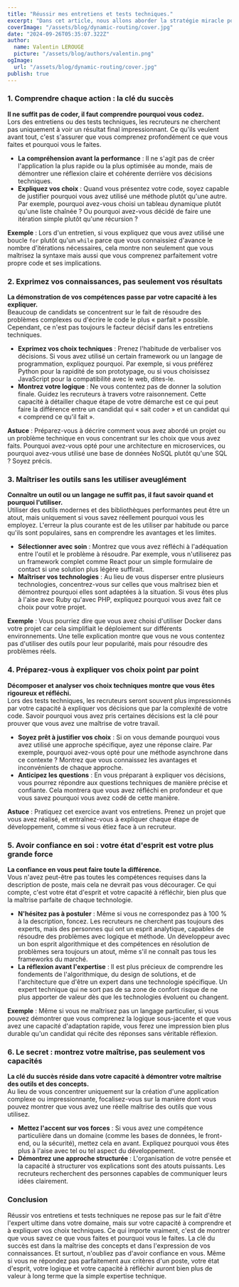 ```yaml
---
title: "Réussir mes entretiens et tests techniques."
excerpt: "Dans cet article, nous allons aborder la stratégie miracle pour que vous ayez toutes les clés afin de réussir tout vos prochains entretiens."
coverImage: "/assets/blog/dynamic-routing/cover.jpg"
date: "2024-09-26T05:35:07.322Z"
author:
  name: Valentin LEROUGE
  picture: "/assets/blog/authors/valentin.png"
ogImage:
  url: "/assets/blog/dynamic-routing/cover.jpg"
publish: true
---
```


### 1\. Comprendre chaque action : la clé du succès

**Il ne suffit pas de coder, il faut comprendre pourquoi vous codez.**\
Lors des entretiens ou des tests techniques, les recruteurs ne cherchent pas uniquement à voir un résultat final impressionnant. Ce qu'ils veulent avant tout, c'est s'assurer que vous comprenez profondément ce que vous faites et pourquoi vous le faites.

- **La compréhension avant la performance** : Il ne s'agit pas de créer l'application la plus rapide ou la plus optimisée au monde, mais de démontrer une réflexion claire et cohérente derrière vos décisions techniques.
- **Expliquez vos choix** : Quand vous présentez votre code, soyez capable de justifier pourquoi vous avez utilisé une méthode plutôt qu'une autre. Par exemple, pourquoi avez-vous choisi un tableau dynamique plutôt qu'une liste chaînée ? Ou pourquoi avez-vous décidé de faire une itération simple plutôt qu'une récursion ?

**Exemple** : Lors d'un entretien, si vous expliquez que vous avez utilisé une boucle `for` plutôt qu'un `while` parce que vous connaissiez d'avance le nombre d'itérations nécessaires, cela montre non seulement que vous maîtrisez la syntaxe mais aussi que vous comprenez parfaitement votre propre code et ses implications.

### 2\. Exprimez vos connaissances, pas seulement vos résultats

**La démonstration de vos compétences passe par votre capacité à les expliquer.**\
Beaucoup de candidats se concentrent sur le fait de résoudre des problèmes complexes ou d'écrire le code le plus « parfait » possible. Cependant, ce n'est pas toujours le facteur décisif dans les entretiens techniques.

- **Exprimez vos choix techniques** : Prenez l'habitude de verbaliser vos décisions. Si vous avez utilisé un certain framework ou un langage de programmation, expliquez pourquoi. Par exemple, si vous préférez Python pour la rapidité de son prototypage, ou si vous choisissez JavaScript pour la compatibilité avec le web, dites-le.
- **Montrez votre logique** : Ne vous contentez pas de donner la solution finale. Guidez les recruteurs à travers votre raisonnement. Cette capacité à détailler chaque étape de votre démarche est ce qui peut faire la différence entre un candidat qui « sait coder » et un candidat qui « comprend ce qu'il fait ».

**Astuce** : Préparez-vous à décrire comment vous avez abordé un projet ou un problème technique en vous concentrant sur les choix que vous avez faits. Pourquoi avez-vous opté pour une architecture en microservices, ou pourquoi avez-vous utilisé une base de données NoSQL plutôt qu'une SQL ? Soyez précis.

### 3\. Maîtriser les outils sans les utiliser aveuglément

**Connaître un outil ou un langage ne suffit pas, il faut savoir quand et pourquoi l'utiliser.**\
Utiliser des outils modernes et des bibliothèques performantes peut être un atout, mais uniquement si vous savez réellement pourquoi vous les employez. L'erreur la plus courante est de les utiliser par habitude ou parce qu'ils sont populaires, sans en comprendre les avantages et les limites.

- **Sélectionner avec soin** : Montrez que vous avez réfléchi à l'adéquation entre l'outil et le problème à résoudre. Par exemple, vous n'utiliserez pas un framework complet comme React pour un simple formulaire de contact si une solution plus légère suffirait.
- **Maîtriser vos technologies** : Au lieu de vous disperser entre plusieurs technologies, concentrez-vous sur celles que vous maîtrisez bien et démontrez pourquoi elles sont adaptées à la situation. Si vous êtes plus à l'aise avec Ruby qu'avec PHP, expliquez pourquoi vous avez fait ce choix pour votre projet.

**Exemple** : Vous pourriez dire que vous avez choisi d'utiliser Docker dans votre projet car cela simplifiait le déploiement sur différents environnements. Une telle explication montre que vous ne vous contentez pas d'utiliser des outils pour leur popularité, mais pour résoudre des problèmes réels.

### 4\. Préparez-vous à expliquer vos choix point par point

**Décomposer et analyser vos choix techniques montre que vous êtes rigoureux et réfléchi.**\
Lors des tests techniques, les recruteurs seront souvent plus impressionnés par votre capacité à expliquer vos décisions que par la complexité de votre code. Savoir pourquoi vous avez pris certaines décisions est la clé pour prouver que vous avez une maîtrise de votre travail.

- **Soyez prêt à justifier vos choix** : Si on vous demande pourquoi vous avez utilisé une approche spécifique, ayez une réponse claire. Par exemple, pourquoi avez-vous opté pour une méthode asynchrone dans ce contexte ? Montrez que vous connaissez les avantages et inconvénients de chaque approche.
- **Anticipez les questions** : En vous préparant à expliquer vos décisions, vous pourrez répondre aux questions techniques de manière précise et confiante. Cela montrera que vous avez réfléchi en profondeur et que vous savez pourquoi vous avez codé de cette manière.

**Astuce** : Pratiquez cet exercice avant vos entretiens. Prenez un projet que vous avez réalisé, et entraînez-vous à expliquer chaque étape de développement, comme si vous étiez face à un recruteur.

### 5\. Avoir confiance en soi : votre état d'esprit est votre plus grande force

**La confiance en vous peut faire toute la différence.**\
Vous n'avez peut-être pas toutes les compétences requises dans la description de poste, mais cela ne devrait pas vous décourager. Ce qui compte, c'est votre état d'esprit et votre capacité à réfléchir, bien plus que la maîtrise parfaite de chaque technologie.

- **N'hésitez pas à postuler** : Même si vous ne correspondez pas à 100 % à la description, foncez. Les recruteurs ne cherchent pas toujours des experts, mais des personnes qui ont un esprit analytique, capables de résoudre des problèmes avec logique et méthode. Un développeur avec un bon esprit algorithmique et des compétences en résolution de problèmes sera toujours un atout, même s'il ne connaît pas tous les frameworks du marché.
- **La réflexion avant l'expertise** : Il est plus précieux de comprendre les fondements de l'algorithmique, du design de solutions, et de l'architecture que d'être un expert dans une technologie spécifique. Un expert technique qui ne sort pas de sa zone de confort risque de ne plus apporter de valeur dès que les technologies évoluent ou changent.

**Exemple** : Même si vous ne maîtrisez pas un langage particulier, si vous pouvez démontrer que vous comprenez la logique sous-jacente et que vous avez une capacité d'adaptation rapide, vous ferez une impression bien plus durable qu'un candidat qui récite des réponses sans véritable réflexion.

### 6\. Le secret : montrez votre maîtrise, pas seulement vos capacités

**La clé du succès réside dans votre capacité à démontrer votre maîtrise des outils et des concepts.**\
Au lieu de vous concentrer uniquement sur la création d'une application complexe ou impressionnante, focalisez-vous sur la manière dont vous pouvez montrer que vous avez une réelle maîtrise des outils que vous utilisez.

- **Mettez l'accent sur vos forces** : Si vous avez une compétence particulière dans un domaine (comme les bases de données, le front-end, ou la sécurité), mettez cela en avant. Expliquez pourquoi vous êtes plus à l'aise avec tel ou tel aspect du développement.
- **Démontrez une approche structurée** : L'organisation de votre pensée et la capacité à structurer vos explications sont des atouts puissants. Les recruteurs recherchent des personnes capables de communiquer leurs idées clairement.

### Conclusion

Réussir vos entretiens et tests techniques ne repose pas sur le fait d'être l'expert ultime dans votre domaine, mais sur votre capacité à comprendre et à expliquer vos choix techniques. Ce qui importe vraiment, c'est de montrer que vous savez ce que vous faites et pourquoi vous le faites. La clé du succès est dans la maîtrise des concepts et dans l'expression de vos connaissances. Et surtout, n'oubliez pas d'avoir confiance en vous. Même si vous ne répondez pas parfaitement aux critères d'un poste, votre état d'esprit, votre logique et votre capacité à réfléchir auront bien plus de valeur à long terme que la simple expertise technique.
